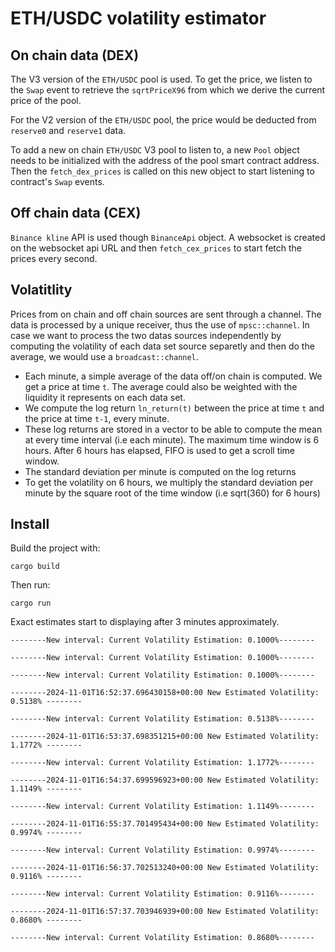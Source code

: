 # ETH/USDC volatility estimator

## On chain data (DEX)

The V3 version of the `ETH/USDC` pool is used. To get the price, we listen to the `Swap` event to retrieve the `sqrtPriceX96` from which we derive the current price of the pool.

For the V2 version of the `ETH/USDC` pool, the price would be deducted from `reserve0` and `reserve1` data.

To add a new on chain `ETH/USDC` V3 pool to listen to, a new `Pool` object needs to be initialized with the address of the pool smart contract address. Then the `fetch_dex_prices` is called on this new object to start listening to contract's `Swap` events.


## Off chain data (CEX)

`Binance kline` API is used though `BinanceApi` object. A websocket is created on the websocket api URL and then `fetch_cex_prices` to start fetch the prices every second.


## Volatitlity

Prices from on chain and off chain sources are sent through a channel. The data is processed by a unique receiver, thus the use of `mpsc::channel`. In case we want to process the two datas sources independently by computing the volatility of each data set source separetly and then do the average, we would use a `broadcast::channel`.

* Each minute, a simple average of the data off/on chain is computed. We get a price at time `t`. The average could also be weighted with the liquidity it represents on each data set.
* We compute the log return `ln_return(t)` between the price at time `t` and the price at time `t-1`, every minute.
* These log returns are stored in a vector to be able to compute the mean at every time interval (i.e each minute). The maximum time window is 6 hours. After 6 hours has elapsed, FIFO is used to get a scroll time window.
* The standard deviation per minute is computed on the log returns
* To get the volatility on 6 hours, we multiply the standard deviation per minute by the square root of the time window (i.e sqrt(360) for 6 hours)

## Install

Build the project with:

```
cargo build
```

Then run:

```
cargo run
```

Exact estimates start to displaying after 3 minutes approximately.

```
--------New interval: Current Volatility Estimation: 0.1000%--------

--------New interval: Current Volatility Estimation: 0.1000%--------

--------New interval: Current Volatility Estimation: 0.1000%--------

--------2024-11-01T16:52:37.696430158+00:00 New Estimated Volatility: 0.5138% --------

--------New interval: Current Volatility Estimation: 0.5138%--------

--------2024-11-01T16:53:37.698351215+00:00 New Estimated Volatility: 1.1772% --------

--------New interval: Current Volatility Estimation: 1.1772%--------

--------2024-11-01T16:54:37.699596923+00:00 New Estimated Volatility: 1.1149% --------

--------New interval: Current Volatility Estimation: 1.1149%--------

--------2024-11-01T16:55:37.701495434+00:00 New Estimated Volatility: 0.9974% --------

--------New interval: Current Volatility Estimation: 0.9974%--------

--------2024-11-01T16:56:37.702513240+00:00 New Estimated Volatility: 0.9116% --------

--------New interval: Current Volatility Estimation: 0.9116%--------

--------2024-11-01T16:57:37.703946939+00:00 New Estimated Volatility: 0.8680% --------

--------New interval: Current Volatility Estimation: 0.8680%--------
```